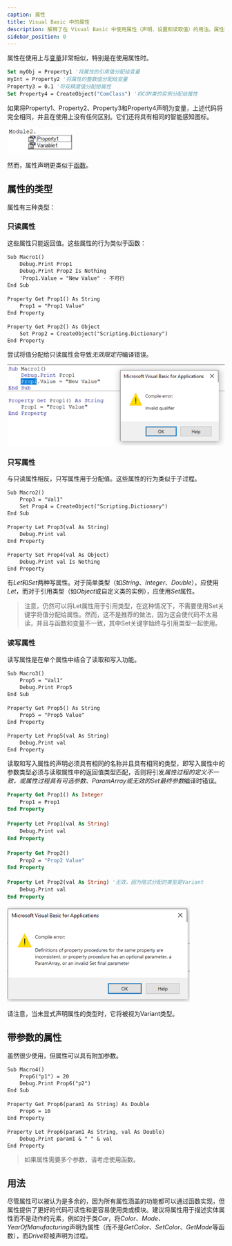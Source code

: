 ```yaml
---
caption: 属性
title: Visual Basic 中的属性
description: 解释了在 Visual Basic 中使用属性（声明、设置和读取值）的用法。属性和变量之间的区别
sidebar_position: 0
---
```

属性在使用上与[变量](/docs/codestack/visual-basic/variables/declaration/)非常相似，特别是在使用属性时。

```vb jagged
Set myObj = Property1 '将属性的引用值分配给变量
myInt = Property2 '将属性的整数值分配给变量
Property3 = 0.1 '将双精度值分配给属性
Set Property4 = CreateObject("ComClass") '将COM类的实例分配给属性
```

如果将Property1、Property2、Property3和Property4声明为变量，上述代码将完全相同，并且在使用上没有任何区别。它们还将具有相同的智能感知图标。

![属性和变量的智能感知](property-intellisense.png)

然而，属性声明更类似于[函数](/docs/codestack/visual-basic/functions/)。

## 属性的类型

属性有三种类型：

### 只读属性

这些属性只能返回值。这些属性的行为类似于函数：

```vba
Sub Macro1()
    Debug.Print Prop1
    Debug.Print Prop2 Is Nothing
    'Prop1.Value = "New Value" - 不可行
End Sub

Property Get Prop1() As String
    Prop1 = "Prop1 Value"
End Property

Property Get Prop2() As Object
    Set Prop2 = CreateObject("Scripting.Dictionary")
End Property
```

尝试将值分配给只读属性会导致*无效限定符*编译错误。

![尝试将值分配给只读属性时出现的无效限定符错误](invalid-qualifier-error.png)

### 只写属性

与只读属性相反，只写属性用于分配值。这些属性的行为类似于子过程。

```vba
Sub Macro2()
    Prop3 = "Val1"
    Set Prop4 = CreateObject("Scripting.Dictionary")
End Sub

Property Let Prop3(val As String)
    Debug.Print val
End Property

Property Set Prop4(val As Object)
    Debug.Print val Is Nothing
End Property
```

有*Let*和*Set*两种写属性。对于简单类型（如*String*、*Integer*、*Double*），应使用*Let*，而对于引用类型（如*Object*或自定义类的实例），应使用*Set*属性。

> 注意，仍然可以将Let属性用于引用类型，在这种情况下，不需要使用Set关键字将值分配给属性。然而，这不是推荐的做法，因为这会使代码不太易读，并且与函数和变量不一致，其中Set关键字始终与引用类型一起使用。

### 读写属性

读写属性是在单个属性中结合了读取和写入功能。

```vba
Sub Macro3()
    Prop5 = "Val1"
    Debug.Print Prop5
End Sub

Property Get Prop5() As String
    Prop5 = "Prop5 Value"
End Property

Property Let Prop5(val As String)
    Debug.Print val
End Property
```

读取和写入属性的声明必须具有相同的名称并且具有相同的类型，即写入属性中的参数类型必须与读取属性中的返回值类型匹配，否则将引发*属性过程的定义不一致，或属性过程具有可选参数、ParamArray或无效的Set最终参数*编译时错误。

```vb
Property Get Prop1() As Integer
    Prop1 = Prop1
End Property

Property Let Prop1(val As String)
    Debug.Print val
End Property

Property Get Prop2()
    Prop2 = "Prop2 Value"
End Property

Property Let Prop2(val As String) '无效，因为隐式分配的类型是Variant
    Debug.Print val
End Property
```

![不一致的属性错误](inconsistent-property-error.png)

请注意，当未显式声明属性的类型时，它将被视为Variant类型。

## 带参数的属性

虽然很少使用，但属性可以具有附加参数。

```vba
Sub Macro4()
    Prop6("p1") = 20
    Debug.Print Prop6("p2")
End Sub

Property Get Prop6(param1 As String) As Double
    Prop6 = 10
End Property

Property Let Prop6(param1 As String, val As Double)
    Debug.Print param1 & " " & val
End Property
```

> 如果属性需要多个参数，请考虑使用函数。

## 用法

尽管属性可以被认为是多余的，因为所有属性涵盖的功能都可以通过函数实现，但属性提供了更好的代码可读性和更容易使用类或模块。建议将属性用于描述实体属性而不是动作的元素，例如对于类*Car*，将*Color*、*Made*、*YearOfManufacturing*声明为属性（而不是*GetColor*、*SetColor*、*GetMade*等函数），而*Drive*将被声明为过程。